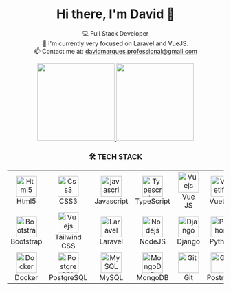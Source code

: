 <h1 align="center">Hi there, I'm David 👋</h1>
<p align="center">
  💻 Full Stack Developer <br>
  🔭 I'm currently very focused on Laravel and VueJS. <br>
  📫 Contact me at: <a href="mailto:davidmarques.professional@gmail.com">davidmarques.professional@gmail.com</a>
</p>

<div align="center">
  <a href="https://github.com/davidmarquescoder">
    <img height="180em" src="https://github-readme-stats.vercel.app/api?username=davidmarquescoder&show_icons=true&theme=dark&include_all_commits=true&count_private=true"/>
    <img height="180em" src="https://github-readme-stats.vercel.app/api/top-langs/?username=davidmarquescoder&layout=compact&langs_count=7&theme=dark"/>
  </a>
</div>
    
<h3 align="center">🛠️ TECH STACK</h3>

<div align="center">
  <table align="center">
    <tr>
      <td align="center" width="96">
        <a href="#html5">
          <img src="https://seeklogo.com/images/H/html5-without-wordmark-color-logo-14D252D878-seeklogo.com.png" width="48" height="48" alt="Html5" />
        </a>
        <br>Html5
      </td>   
      <td align="center" width="96">
        <a href="#css3">
          <img src="https://upload.wikimedia.org/wikipedia/commons/thumb/6/62/CSS3_logo.svg/48px-CSS3_logo.svg.png" width="48" height="48" alt="Css3" />
        </a>
        <br>CSS3
      </td>
      <td align="center" width="96">
        <a href="#js">
          <img src="https://upload.wikimedia.org/wikipedia/commons/thumb/9/99/Unofficial_JavaScript_logo_2.svg/1024px-Unofficial_JavaScript_logo_2.svg.png" width="48" height="48" alt="javascript" />
        </a>
        <br>Javascript
      </td>
      <td align="center" width="96">
        <a href="#typescrit" >
          <img src="https://cdn.jsdelivr.net/gh/devicons/devicon@latest/icons/typescript/typescript-original.svg" width="48" height="48" alt="Typescript" />
        </a>
        <br>TypeScript
      </td>
      <td align="center" width="96">
        <a href="#vuejs">
          <img src="https://www.vectorlogo.zone/logos/vuejs/vuejs-icon.svg" width="48" height="48" alt="Vuejs" />
        </a>
        <br>Vue JS
      </td>
      <td align="center" width="96">
        <a href="#vuetify">
          <img src="https://cdn.jsdelivr.net/gh/devicons/devicon@latest/icons/vuetify/vuetify-original.svg" width="48" height="48" alt="Vuetify" />
        </a>
        <br>Vuetify
      </td>   
    </tr>
    <tr>
      <td align="center" width="96">
        <a href="#bootstrap">
          <img src="https://cdn.worldvectorlogo.com/logos/bootstrap-4.svg" width="48" height="48" alt="Bootstrap" />
        </a>
        <br>Bootstrap
      </td>
      <td align="center" width="96">
        <a href="#tailwind">
          <img src="https://tailwindcss.com/_next/static/media/tailwindcss-mark.3c5441fc7a190fb1800d4a5c7f07ba4b1345a9c8.svg" width="48" height="48" alt="Vuejs" />
        </a>
        <br>Tailwind CSS
      </td>
      <td align="center" width="96">
        <a href="#laravel">
          <img src="https://cdn.worldvectorlogo.com/logos/laravel-2.svg" width="48" height="48" alt="Laravel" />
        </a>
        <br>Laravel
      </td>
      <td align="center" width="96">
        <a href="#nodejs">
          <img src="https://cdn.jsdelivr.net/gh/devicons/devicon@latest/icons/nodejs/nodejs-plain-wordmark.svg" width="48" height="48" alt="Nodejs" />
        </a>
        <br>NodeJS
      </td>
      <td align="center" width="96">
        <a href="#django">
          <img src="https://www.svgrepo.com/show/353657/django-icon.svg" width="48" height="48" alt="Django" />
        </a>
        <br>Django
      </td>
      <td align="center" width="96">
        <a href="#python">
          <img src="https://cdn.jsdelivr.net/gh/devicons/devicon@latest/icons/python/python-original.svg" width="48" height="48" alt="Python" />
        </a>
        <br>Python
      </td>
    </tr>
    <tr>
      <td align="center" width="96">
        <a href="#docker">
          <img src="https://cdn.jsdelivr.net/gh/devicons/devicon@latest/icons/docker/docker-original.svg" width="48" height="48" alt="Docker" />
        </a>
        <br>Docker
      </td>
      <td align="center" width="96">
        <a href="#postgresql">
          <img src="https://www.logo.wine/a/logo/PostgreSQL/PostgreSQL-Logo.wine.svg" width="48" height="48" alt="PostgreSQL" />
        </a>
        <br>PostgreSQL
      </td>
      <td align="center" width="96">
        <a href="#mysql">
          <img src="https://cdn.jsdelivr.net/gh/devicons/devicon@latest/icons/mysql/mysql-original.svg" width="48" height="48" alt="MySQL" />
        </a>
        <br>MySQL
      </td>
      <td align="center" width="96">
        <a href="#mongo">
          <img src="https://cdn.jsdelivr.net/gh/devicons/devicon@latest/icons/mongodb/mongodb-original.svg" width="48" height="48" alt="MongoDB" />
        </a>
        <br>MongoDB
      </td>
      <td align="center" width="96">
        <a href="#git" >
          <img src="https://upload.wikimedia.org/wikipedia/commons/thumb/3/3f/Git_icon.svg/1200px-Git_icon.svg.png" width="48" height="48" alt="Git" />
        </a>
        <br>Git
      </td>
      <td align="center" width="96">
        <a href="#postman" >
          <img src="https://www.vectorlogo.zone/logos/getpostman/getpostman-icon.svg" width="48" height="48" alt="Git" />
        </a>
        <br>Postman
      </td>
    </tr>
  </table>
</div>

